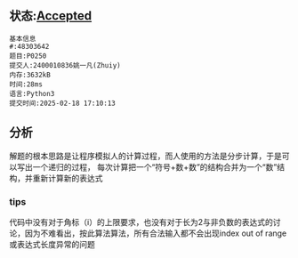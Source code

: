 ## 状态:[Accepted](http://dsbpython.openjudge.cn/dspythonbook/solution/48303642/)
    基本信息
    #:48303642
    题目:P0250
    提交人:2400010836姚一凡(Zhuiy)
    内存:3632kB
    时间:28ms
    语言:Python3
    提交时间:2025-02-18 17:10:13
## 分析
解题的根本思路是让程序模拟人的计算过程，而人使用的方法是分步计算，于是可以写出一个递归的过程， 每次计算把一个“符号+数+数”的结构合并为一个“数”结构，并重新计算新的表达式
### tips
代码中没有对于角标（i）的上限要求，也没有对于长为2与非负数的表达式的讨论，因为不难看出，按此算法算法，所有合法输入都不会出现index out of range或表达式长度异常的问题
